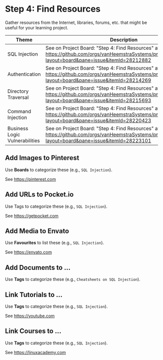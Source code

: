 # Step 4: Find Resources

Gather resources from the Internet, libraries, forums, etc. that might be useful for your learning project.

| Theme | Description |
| --- | --- |
| SQL Injection | See on Project Board: "Step 4: Find Resources" at https://github.com/orgs/vanHeemstraSystems/projects/18/views/1?layout=board&pane=issue&itemId=28212882 |
| Authentication | See on Project Board: "Step 4: Find Resources" at https://github.com/orgs/vanHeemstraSystems/projects/19/views/1?layout=board&pane=issue&itemId=28214269 |
| Directory Traversal | See on Project Board: "Step 4: Find Resources" at https://github.com/orgs/vanHeemstraSystems/projects/20/views/1?layout=board&pane=issue&itemId=28215693 |
| Command Injection | See on Project Board: "Step 4: Find Resources" at https://github.com/orgs/vanHeemstraSystems/projects/21/views/1?layout=board&pane=issue&itemId=28220423 |
| Business Logic Vulnerabilities | See on Project Board: "Step 4: Find Resources" at https://github.com/orgs/vanHeemstraSystems/projects/22/views/1?layout=board&pane=issue&itemId=28223101 |

## Add Images to Pinterest

Use **Boards** to categorize these (e.g., ```SQL Injection```).

See https://pinterest.com

## Add URLs to Pocket.io

Use Tags to categorize these (e.g., ```SQL Injection```).

See https://getpocket.com

## Add Media to Envato

Use **Favourites** to list these (e.g., ```SQL Injection```).

See https://envato.com

## Add Documents to ...

Use **Tags** to categorize these (e.g., ```Cheatsheets on SQL Injection```).

## Link Tutorials to ...

Use **Tags** to categorize these (e.g., ```SQL Injection```).

See https://youtube.com

## Link Courses to ...

Use **Tags** to categorize these (e.g., ```SQL Injection```).

See https://linuxacademy.com
